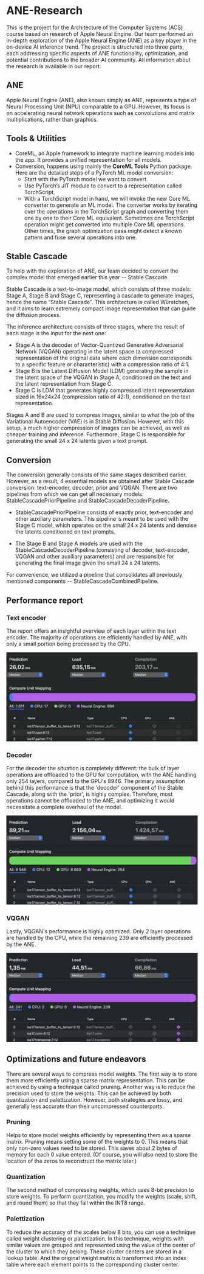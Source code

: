 # ANE-Research

This is the project for the Architecture of the Computer Systems (ACS) course based on research of Apple Neural Engine. Our team performed an in-depth exploration of the Apple Neural Engine (ANE) as a key player in the on-device AI inference trend. The project is structured into three parts, each addressing specific aspects of ANE functionality, optimization, and potential contributions to the broader AI community. All information about the research is available in our report.

## ANE

Apple Neural Engine (ANE), also known simply as ANE, represents a type of Neural Processing Unit (NPU) comparable to a GPU. However, its focus is on accelerating neural network operations such as convolutions and matrix multiplications, rather than graphics.

## Tools & Utilities

- CoreML, an Apple framework to integrate machine learning models into the app. It provides a unified representation for all models.
- Conversion, happens using mainly the **CoreML Tools** Python package. Here are the detailed steps of a PyTorch ML model conversion:
  - Start with the PyTorch model we want to convert.
  - Use PyTorch’s JIT module to convert to a representation called TorchScript.
  - With a TorchScript model in hand, we will invoke the new Core ML converter to generate an ML model. The converter works by iterating over the operations in the TorchScript graph and converting them one by one to their Core ML equivalent. Sometimes one TorchScript operation might get converted into multiple Core ML operations. Other times, the graph optimization pass might detect a known pattern and fuse several operations into one.

## Stable Cascade

To help with the exploration of ANE, our team decided to convert the complex model that emerged earlier this year -- Stable Cascade.

Stable Cascade is a text-to-image model, which consists of three models: Stage A, Stage B and Stage C, representing a cascade to generate images, hence the name “Stable Cascade”. This architecture is called Würstchen, and it aims to learn extremely compact image representation that can guide the diffusion process.

The inference architecture consists of three stages, where the result of each stage is the input for the next one:

- Stage A is the decoder of Vector-Quantized Generative Adversarial Network (VQGAN) operating in the latent space (a compressed representation of the original data where each dimension corresponds to a specific feature or characteristic) with a compression ratio of 4:1.
- Stage B is the Latent Diffusion Model (LDM) generating the sample in the latent space of the VQGAN in Stage A, conditioned on the text and the latent representation from Stage C.
- Stage C is LDM that generates highly compressed latent representation sized in 16x24x24 (compression ratio of 42:1), conditioned on the text representation.

Stages A and B are used to compress images, similar to what the job of the Variational Autoencoder (VAE) is in Stable Diffusion. However, with this setup, a much higher compression of images can be achieved, as well as cheaper training and inference. Furthermore, Stage C is responsible for generating the small 24 x 24 latents given a text prompt.

## Conversion

The conversion generally consists of the same stages described earlier. However, as a result, 4 essential models are obtained after Stable Cascade conversion: text-encoder, decoder, prior and VQGAN. There are two pipelines from which we can get all necessary models: StableCascadePriorPipeline and StableCascadeDecoderPipeline.

- StableCascadePriorPipeline consists of exactly prior, text-encoder and other auxiliary parameters. This pipeline is meant to be used with the Stage C model, which operates on the small 24 x 24 latents and denoise the latents conditioned on text prompts.

- The Stage B and Stage A models are used with the StableCascadeDecoderPipeline (consisting of decoder, text-encoder, VQGAN and other auxiliary parameters) and are responsible for generating the final image given the small 24 x 24 latents.

For convenience, we utilized a pipeline that consolidates all previously mentioned components -- StableCascadeCombinedPipeline.

## Performance report

### Text encoder

The report offers an insightful overview of each layer within the text encoder. The majority of operations are efficiently handled by ANE, with only a small portion being processed by the CPU.

![TextEncoder](img/TextEncoder.png)

### Decoder

For the decoder the situation is completely different: the bulk of layer operations are offloaded to the GPU for computation, with the ANE handling only 254 layers, compared to the GPU's 8946. The primary assumption behind this performance is that the 'decoder' component of the Stable Cascade, along with the 'prior', is highly complex. Therefore, most operations cannot be offloaded to the ANE, and optimizing it would necessitate a complete overhaul of the model.

![Decoder](img/Decoder.png)

### VQGAN

Lastly, VQGAN's performance is highly optimized. Only 2 layer operations are handled by the CPU, while the remaining 239 are efficiently processed by the ANE.

![VQGAN](img/VQGAN.png)

## Optimizations and future endeavors

There are several ways to compress model weights. The first way is to store them more efficiently using a sparse matrix representation. This can be achieved by using a technique called pruning. Another way is to reduce the precision used to store the weights. This can be achieved by both quantization and palettization. However, both strategies are lossy, and generally less accurate than their uncompressed counterparts.

### Pruning

Helps to store model weights efficiently by representing them as a sparse matrix. Pruning means setting some of the weights to $0$. This means that only non-zero values need to be stored. This saves about 2 bytes of memory for each $0$ value entered. (Of course, you will also need to store the location of the zeros to reconstruct the matrix later.)


### Quantization

The second method of compressing weights, which uses 8-bit precision to store weights. To perform quantization, you modify the weights (scale, shift, and round them) so that they fall within the INT8 range.

### Palettization

To reduce the accuracy of the scales below 8 bits, you can use a technique called weight clustering or palettization. In this technique, weights with similar values are grouped and represented using the value of the center of the cluster to which they belong. These cluster centers are stored in a lookup table. And the original weight matrix is transformed into an index table where each element points to the corresponding cluster center.
